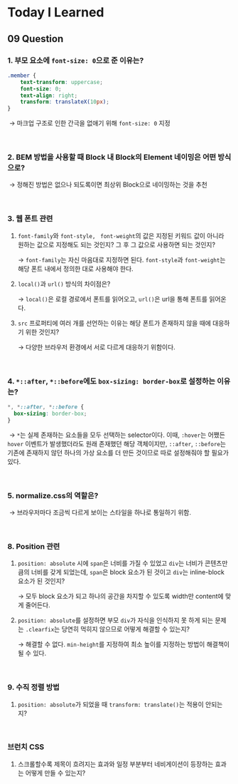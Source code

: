 # Today I Learned

## 09 Question

### 1. 부모 요소에 `font-size: 0`으로 준 이유는?

```css
.member {
    text-transform: uppercase;
    font-size: 0;
    text-align: right;
    transform: translateX(10px); 
}
```

​	→ 마크업 구조로 인한 간극을 없애기 위해 `font-size: 0` 지정

<br />

### 2. BEM 방법을 사용할 때 Block 내 Block의 Element 네이밍은 어떤 방식으로?

​	→ 정해진 방법은 없으나 되도록이면 최상위 Block으로 네이밍하는 것을 추천

<br />

### 3. 웹 폰트 관련

1. `font-family`와  `font-style, ` `font-weight`의 값은 지정된 키워드 값이 아니라 원하는 값으로 지정해도 되는 것인지? 그 후 그 값으로 사용하면 되는 것인지?

   → `font-family`는 자신 마음대로 지정하면 된다. `font-style`과 `font-weight`는 해당 폰트 내에서 정의한 대로 사용해야 한다.

2. `local()`과 `url()` 방식의 차이점은?

   → `local()`은 로컬 경로에서 폰트를 읽어오고, `url()`은 url을 통해 폰트를 읽어온다.

3. `src` 프로퍼티에 여러 개를 선언하는 이유는 해당 폰트가 존재하지 않을 때에 대응하기 위한 것인지?

   → 다양한 브라우저 환경에서 서로 다르게 대응하기 위함이다.

<br />

### 4. `*::after`, `*::before`에도 `box-sizing: border-box`로 설정하는 이유는?

```css
*, *::after, *::before {
  box-sizing: border-box;
}
```

​	→ `*`는 실제 존재하는 요소들을 모두 선택하는 selector이다. 이때, `:hover`는 어쨌든 `hover` 이벤트가 발생했더라도 원래 존재했던 해당 객체이지만, `::after`, `::before`는 기존에 존재하지 않던 하나의 가상 요소를 더 만든 것이므로 따로 설정해줘야 할 필요가 있다.

<br />

### 5. normalize.css의 역할은?

​	→ 브라우저마다 조금씩 다르게 보이는 스타일을 하나로 통일하기 위함.

<br />

### 8. Position 관련

1. `position: absolute` 시에 `span`은 너비를 가질 수 있었고 `div`는 너비가 콘텐츠만큼의 너비를 갖게 되었는데, `span`은 block 요소가 된 것이고 `div`는 inline-block 요소가 된 것인지? 

   → 모두 block 요소가 되고 하나의 공간을 차지할 수 있도록 width만 content에 맞게 줄어든다.

2. `position: absolute`를 설정하면 부모 `div`가 자식을 인식하지 못 하게 되는 문제는 `.clearfix`는 당연히 먹히지 않으므로 어떻게 해결할 수 있는지?

   → 해결할 수 없다. `min-height`를 지정하여 최소 높이를 지정하는 방법이 해결책이 될 수 있다.

<br />

### 9. 수직 정렬 방법

1. `position: absolute`가 되었을 때 `transform: translate()`는 적용이 안되는지?

<br />

### 브런치 CSS

1. 스크롤할수록 제목이 흐려지는 효과와 일정 부분부터 네비게이션이 등장하는 효과는 어떻게 만들 수 있는지?

